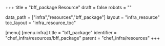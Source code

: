 +++
title = "bff_package Resource"
draft = false
robots = ""

data_path = ["infra","resources","bff_package"]
layout = "infra_resource"
toc_layout = "infra_resource_toc"

[menu]
  [menu.infra]
    title = "bff_package"
    identifier = "chef_infra/resources/bff_package"
    parent = "chef_infra/resources"
+++

<!-- The contents of this page are automatically generated from the bff_package.yaml file in the data/infra/resources directory. -->
<!-- To suggest a change, edit the https://github.com/chef/chef/blob/main/lib/chef/resource/bff_package.rb file and submit a pull request to the https://github.com/chef/chef repository. -->
<!-- markdownlint-disable-file -->
